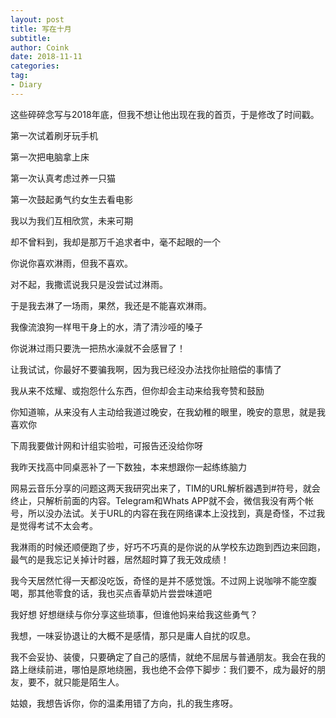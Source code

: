 ```yaml
---
layout: post
title: 写在十月
subtitle: 
author: Coink
date: 2018-11-11
categories:
tag:
- Diary
---
```


这些碎碎念写与2018年底，但我不想让他出现在我的首页，于是修改了时间戳。



第一次试着刷牙玩手机

第一次把电脑拿上床

第一次认真考虑过养一只猫

第一次鼓起勇气约女生去看电影

 

我以为我们互相欣赏，未来可期

却不曾料到，我却是那万千追求者中，毫不起眼的一个

 

你说你喜欢淋雨，但我不喜欢。

对不起，我撒谎说我只是没尝试过淋雨。

 

于是我去淋了一场雨，果然，我还是不能喜欢淋雨。

我像流浪狗一样甩干身上的水，清了清沙哑的嗓子 

 

你说淋过雨只要洗一把热水澡就不会感冒了！

让我试试，你最好不要骗我啊，因为我已经没办法找你扯赔偿的事情了

 

我从来不炫耀、或抱怨什么东西，但你却会主动来给我夸赞和鼓励

你知道嘛，从来没有人主动给我道过晚安，在我幼稚的眼里，晚安的意思，就是我喜欢你

 

下周我要做计网和计组实验啦，可报告还没给你呀

我昨天找高中同桌恶补了一下数独，本来想跟你一起练练脑力

 

网易云音乐分享的问题这两天我研究出来了，TIM的URL解析器遇到#符号，就会终止，只解析前面的内容。Telegram和Whats APP就不会，微信我没有两个帐号，所以没办法试。关于URL的内容在我在网络课本上没找到，真是奇怪，不过我是觉得考试不太会考。

 

我淋雨的时候还顺便跑了步，好巧不巧真的是你说的从学校东边跑到西边来回跑，最气的是我忘记关掉计时器，居然超时算了我无效成绩！

 

我今天居然忙得一天都没吃饭，奇怪的是并不感觉饿。不过网上说咖啡不能空腹喝，那其他零食的话，我也买点香草奶片尝尝味道吧

  

我好想 好想继续与你分享这些琐事，但谁他妈来给我这些勇气？

 

我想，一味妥协退让的大概不是感情，那只是庸人自扰的叹息。



我不会妥协、装傻，只要确定了自己的感情，就绝不屈居与普通朋友。我会在我的路上继续前进，哪怕是原地绕圈，我也绝不会停下脚步：我们要不，成为最好的朋友，要不，就只能是陌生人。



姑娘，我想告诉你，你的温柔用错了方向，扎的我生疼呀。